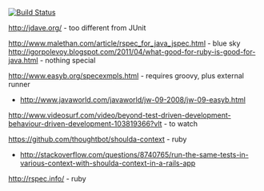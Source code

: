 [![Build Status](https://secure.travis-ci.org/avh4/junit-nested.png?branch=master)](http://travis-ci.org/avh4/junit-nested)


http://jdave.org/ - too different from JUnit

http://www.malethan.com/article/rspec_for_java_jspec.html - blue sky
http://igorpolevoy.blogspot.com/2011/04/what-good-for-ruby-is-good-for-java.html - nothing special

http://www.easyb.org/specexmpls.html  - requires groovy, plus external runner
  - http://www.javaworld.com/javaworld/jw-09-2008/jw-09-easyb.html

http://www.videosurf.com/video/beyond-test-driven-development-behaviour-driven-development-103819366?vlt - to watch

https://github.com/thoughtbot/shoulda-context - ruby
  - http://stackoverflow.com/questions/8740765/run-the-same-tests-in-various-context-with-shoulda-context-in-a-rails-app

http://rspec.info/ - ruby
